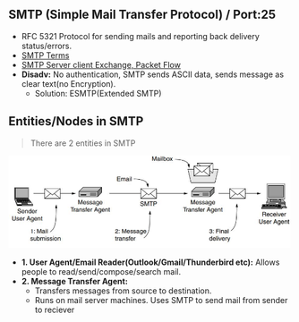 ## SMTP (Simple Mail Transfer Protocol) / Port:25
- RFC 5321 Protocol for sending mails and reporting back delivery status/errors.
- [SMTP Terms](Terms.md)
- [SMTP Server client Exchange, Packet Flow](Packet_Flow.md)
- **Disadv:** No authentication, SMTP sends ASCII data, sends message as clear text(no Encryption).
  - Solution: ESMTP(Extended SMTP)

## Entities/Nodes in SMTP
> There are 2 entities in SMTP
<img src="smtp-architecture.JPG" width=600 />

- **1. User Agent/Email Reader(Outlook/Gmail/Thunderbird etc):** Allows people to read/send/compose/search mail.
- **2. Message Transfer Agent:** 
  - Transfers messages from source to destination.
  - Runs on  mail server machines. Uses SMTP to send mail from sender to reciever
